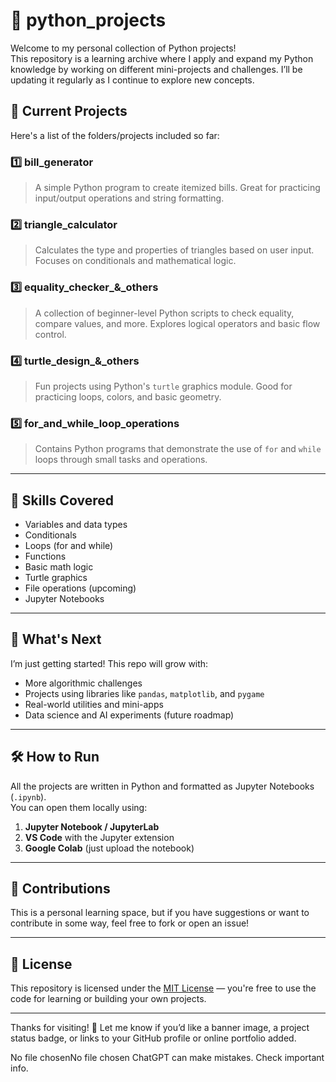 # 🐍 python_projects

Welcome to my personal collection of Python projects!  
This repository is a learning archive where I apply and expand my Python knowledge by working on different mini-projects and challenges. I’ll be updating it regularly as I continue to explore new concepts.

## 📁 Current Projects

Here's a list of the folders/projects included so far:

### 1️⃣ bill_generator
> A simple Python program to create itemized bills. Great for practicing input/output operations and string formatting.

### 2️⃣ triangle_calculator
> Calculates the type and properties of triangles based on user input. Focuses on conditionals and mathematical logic.

### 3️⃣ equality_checker_&_others
> A collection of beginner-level Python scripts to check equality, compare values, and more. Explores logical operators and basic flow control.

### 4️⃣ turtle_design_&_others
> Fun projects using Python's `turtle` graphics module. Good for practicing loops, colors, and basic geometry.

### 5️⃣ for_and_while_loop_operations
> Contains Python programs that demonstrate the use of `for` and `while` loops through small tasks and operations.

---

## 🧠 Skills Covered

- Variables and data types
- Conditionals
- Loops (for and while)
- Functions
- Basic math logic
- Turtle graphics
- File operations (upcoming)
- Jupyter Notebooks

---

## 🚀 What's Next

I’m just getting started! This repo will grow with:

- More algorithmic challenges
- Projects using libraries like `pandas`, `matplotlib`, and `pygame`
- Real-world utilities and mini-apps
- Data science and AI experiments (future roadmap)

---

## 🛠 How to Run

All the projects are written in Python and formatted as Jupyter Notebooks (`.ipynb`).  
You can open them locally using:

1. **Jupyter Notebook / JupyterLab**  
2. **VS Code** with the Jupyter extension  
3. **Google Colab** (just upload the notebook)

---

## 🤝 Contributions

This is a personal learning space, but if you have suggestions or want to contribute in some way, feel free to fork or open an issue!

---

## 📜 License

This repository is licensed under the [MIT License](LICENSE) — you're free to use the code for learning or building your own projects.

---

Thanks for visiting! 🌱
Let me know if you’d like a banner image, a project status badge, or links to your GitHub profile or online portfolio added.




No file chosenNo file chosen
ChatGPT can make mistakes. Check important info.
